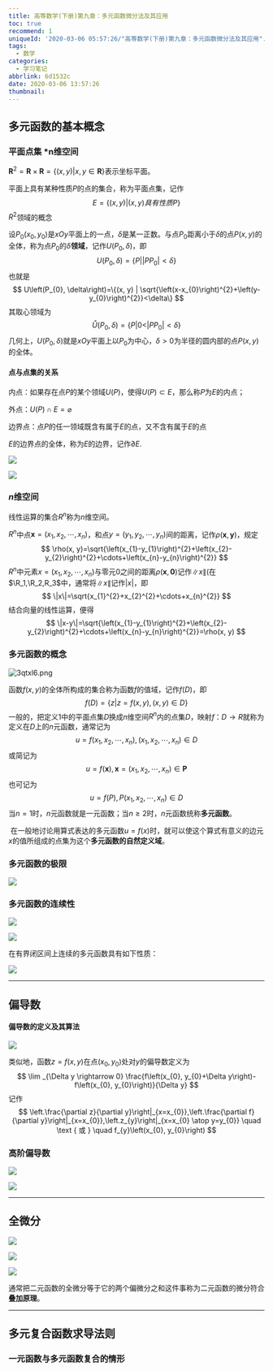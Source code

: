 ```yaml
---
title: 高等数学(下册)第九章：多元函数微分法及其应用
toc: true
recommend: 1
uniqueId: '2020-03-06 05:57:26/"高等数学(下册)第九章：多元函数微分法及其应用".html'
tags:
  - 数学
categories:
  - 学习笔记
abbrlink: 6d1532c
date: 2020-03-06 13:57:26
thumbnail:
---
```


## 多元函数的基本概念

### 平面点集  *n维空间

$\mathbf{R}^{2}=\mathbf{R} \times \mathbf{R}=\{(x, y) | x, y \in \mathbf{R}\}$表示坐标平面。

平面上具有某种性质$P$的点的集合，称为平面点集，记作
$$
E=\{(x, y) |(x, y)具有性质P\}
$$
$R^2$领域的概念

设$P_{0}\left(x_{0}, y_{0}\right)$是$xOy$平面上的一点，$\delta$是某一正数。与点$P_0$距离小于$\delta$的点$P(x,y)$的全体，称为点$P_0$的$\delta$**领域**，记作$U\left(P_{0}, \delta\right)$，即
$$
U\left(P_{0}, \delta\right)=\left\{P ||P P_{0}|<\delta\right\}
$$
也就是
$$
U\left(P_{0}, \delta\right)=\{(x, y) | \sqrt{\left(x-x_{0}\right)^{2}+\left(y-y_{0}\right)^{2}}<\delta\}
$$
其取心领域为
$$
\mathring{U}\left(P_{0}, \delta\right)=\left\{P|0<| P P_{0} |<\delta\right\}
$$
几何上，$U\left(P_{0}, \delta\right)$就是$xOy$平面上以$P_0$为中心，$\delta>0$为半径的圆内部的点$P(x,y)$的全体。

#### 点与点集的关系

内点：如果存在点$P$的某个领域$U(P)$，使得$U(P)\subset E$，那么称$P$为$E$的内点；

外点：$U(P) \cap E=\varnothing$

边界点：点$P$的任一领域既含有属于$E$的点，又不含有属于$E$的点

$E$的边界点的全体，称为$E$的边界，记作$\partial E$.

![](https://cdn.jsdelivr.net/gh/a347807131/cdn/images/20200306141748.png)

![](https://cdn.jsdelivr.net/gh/a347807131/cdn/images/20200306141853.png)

### $n$维空间

线性运算的集合$R^n$称为$n$维空间。

$R^n$中点$\boldsymbol{x}=\left(x_{1}, x_{2}, \cdots, x_{n}\right)$，和点$y=\left(y_{1}, y_{2}, \cdots, y_{n}\right)$间的距离，记作$\rho(\boldsymbol{x}, \boldsymbol{y})$，规定
$$
\rho(x, y)=\sqrt{\left(x_{1}-y_{1}\right)^{2}+\left(x_{2}-y_{2}\right)^{2}+\cdots+\left(x_{n}-y_{n}\right)^{2}}
$$
$R^n$中元素$x=\left(x_{1}, x_{2}, \cdots, x_{n}\right)$与零元$0$之间的距离$\rho(\boldsymbol{x}, \boldsymbol{0})$记作$\|x\|$(在$\R_1,\R_2,R_3$中，通常将$\|x\|$记作$|x|$，即
$$
\|x\|=\sqrt{x_{1}^{2}+x_{2}^{2}+\cdots+x_{n}^{2}}
$$
结合向量的线性运算，便得
$$
\|x-y\|=\sqrt{\left(x_{1}-y_{1}\right)^{2}+\left(x_{2}-y_{2}\right)^{2}+\cdots+\left(x_{n}-y_{n}\right)^{2}}=\rho(x, y)
$$

### 多元函数的概念

![3qtxl6.png](https://s2.ax1x.com/2020/03/06/3qtxl6.png)

函数$f(x,y)$的全体所构成的集合称为函数$f$的值域，记作$f(D)$，即
$$
f(D)=\{z | z=f(x, y),(x, y) \in D\}
$$
一般的，把定义1中的平面点集$D$换成$n$维空间$R^n$内的点集$D$，映射$f$：$D\rightarrow R$就称为定义在$D$上的$n$元函数，通常记为
$$
u=f\left(x_{1}, x_{2}, \cdots, x_{n}\right),\left(x_{1}, x_{2}, \cdots, x_{n}\right) \in D
$$
或简记为
$$
u=f(\boldsymbol{x}), \boldsymbol{x}=\left(x_{1}, x_{2}, \cdots, x_{n}\right) \in \boldsymbol{P}
$$
也可记为
$$
u=f(P), P\left(x_{1}, x_{2}, \cdots, x_{n}\right) \in D
$$
当$n=1$时，$n$元函数就是一元函数；当$n\geq2$时，$n$元函数统称**多元函数**。

​	在一般地讨论用算式表达的多元函数$u=f(x)$时，就可以使这个算式有意义的边元$x$的值所组成的点集为这个**多元函数的自然定义域**。

### 多元函数的极限

![](https://cdn.jsdelivr.net/gh/a347807131/cdn/images/20200306145121.png)

### 多元函数的连续性

![](https://cdn.jsdelivr.net/gh/a347807131/cdn/images/20200306145638.png)

![](https://cdn.jsdelivr.net/gh/a347807131/cdn/images/20200306152326.png)

在有界闭区间上连续的多元函数具有如下性质：

![](https://cdn.jsdelivr.net/gh/a347807131/cdn/images/20200306152250.png)

---

## 偏导数

#### 偏导数的定义及其算法

![](https://cdn.jsdelivr.net/gh/a347807131/cdn/images/20200306152441.png)

类似地，函数$z=f(x,y)$在点$(x_0,y_0)$处对$y$的偏导数定义为
$$
\lim _{\Delta y \rightarrow 0} \frac{f\left(x_{0}, y_{0}+\Delta y\right)-f\left(x_{0}, y_{0}\right)}{\Delta y}
$$
记作
$$
\left.\frac{\partial z}{\partial y}\right|_{x=x_{0}},\left.\frac{\partial f}{\partial y}\right|_{x=x_{0}},\left.z_{y}\right|_{x=x_{0} \atop y=y_{0}} \quad \text { 或 } \quad f_{y}\left(x_{0}, y_{0}\right)
$$

### 高阶偏导数

![](https://cdn.jsdelivr.net/gh/a347807131/cdn/images/20200306153438.png)

![](https://cdn.jsdelivr.net/gh/a347807131/cdn/images/20200306153627.png)

---

## 全微分

![](https://cdn.jsdelivr.net/gh/a347807131/cdn/images/20200306153950.png)

![](https://cdn.jsdelivr.net/gh/a347807131/cdn/images/20200306154429.png)

![](https://cdn.jsdelivr.net/gh/a347807131/cdn/images/20200306154554.png)

通常把二元函数的全微分等于它的两个偏微分之和这件事称为二元函数的微分符合**叠加原理**。

---

## 多元复合函数求导法则

### 一元函数与多元函数复合的情形